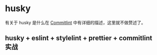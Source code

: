 # husky
有关于 husky 是什么在 [Commitlint](/linter/commitlint/) 中有详细的描述，这里就不做赘述了。

## husky + eslint + stylelint + prettier + commitlint 实战